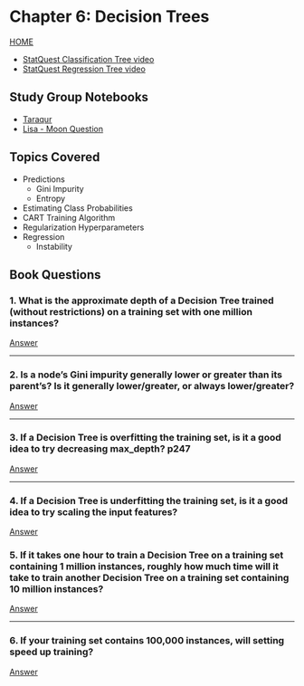 # Chapter 6: Decision Trees

[HOME](/README.md)

- [StatQuest Classification Tree video](https://youtu.be/_L39rN6gz7Y)
- [StatQuest Regression Tree video](https://youtu.be/g9c66TUylZ4)

## Study Group Notebooks

- [Taraqur](https://colab.research.google.com/drive/11M2AQJx3Vo5oe4TlXWe0HftoK6DsMfkd)
- [Lisa - Moon Question](https://colab.research.google.com/drive/1QkKb6afMsLqr_ZW4Icl8G1jEXtweE8AG)

## Topics Covered

- Predictions
  - Gini Impurity
  - Entropy
- Estimating Class Probabilities
- CART Training Algorithm
- Regularization Hyperparameters
- Regression
  - Instability

## Book Questions

### 1. What is the approximate depth of a Decision Tree trained (without restrictions) on a training set with one million instances?

[Answer](q_6_1_ans.md)

***

### 2. Is a node’s Gini impurity generally lower or greater than its parent’s? Is it generally lower/greater, or always lower/greater?

[Answer](q_6_2_ans.md)

***

### 3. If a Decision Tree is overfitting the training set, is it a good idea to try decreasing max_depth? p247

[Answer](q_6_3_ans.md)

***

### 4. If a Decision Tree is underfitting the training set, is it a good idea to try scaling the input features?

[Answer](q_6_4_ans.md)

### 5. If it takes one hour to train a Decision Tree on a training set containing 1 million instances, roughly how much time will it take to train another Decision Tree on a training set containing 10 million instances?

[Answer](q_6_6_ans.md)

***

### 6. If your training set contains 100,000 instances, will setting speed up training?

[Answer](q_6_6_ans.md)


